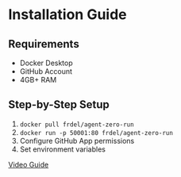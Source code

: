 # Installation Guide

## Requirements
- Docker Desktop
- GitHub Account
- 4GB+ RAM

## Step-by-Step Setup
1. `docker pull frdel/agent-zero-run`
2. `docker run -p 50001:80 frdel/agent-zero-run`
3. Configure GitHub App permissions
4. Set environment variables

[Video Guide](https://youtu.be/example)